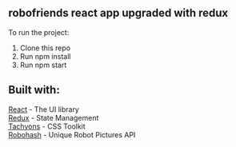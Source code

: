 ## robofriends react app upgraded with redux
To run the project:
1. Clone this repo <br>
2. Run npm install<br>
3. Run npm start <br>

## Built with:<br>
<a href="https://reactjs.org/">React</a> - The UI library<br>
<a href="https://redux.js.org/">Redux</a> - State Management<br>
<a href="http://tachyons.io/">Tachyons</a> - CSS Toolkit<br>
<a href="https://robohash.org/">Robohash</a> - Unique Robot Pictures API
